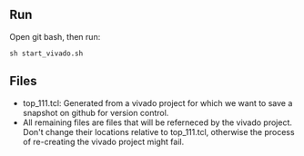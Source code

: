 
Run
--------------
Open git bash, then run:

```console
sh start_vivado.sh
```

Files
--------------    
- top_111.tcl: Generated from a vivado project for which we want to save a snapshot on github for version control.
- All remaining files are files that will be referneced by the vivado project. Don't change their locations relative to top_111.tcl, otherwise the process of re-creating the vivado project might fail.